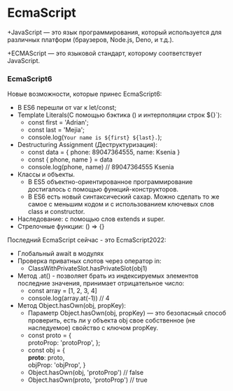 # EcmaScript

+JavaScript — это язык программирования, который используется для различных платформ (браузеров, Node.js, Deno, и т.д.).

+ECMAScript — это языковой стандарт, которому соответствует JavaScript.

### EcmaScript6
Новые возможности, которые принес EcmaScript6:
+ В ES6 перешли от var к let/const;
+ Template Literals(С помощью бэктика () и интерполяции строк ${}`):
    + const first = 'Adrian';
    + const last = 'Mejia';
    + console.log(`Your name is ${first} ${last}.`);
+ Destructuring Assignment (Деструктуризация):
    + const data = {
        phone: 89047364555,
        name: Ksenia
    }
    + const { phone, name } = data
    + console.log(phone, name) // 89047364555 Ksenia
+ Классы и объекты.
    + В ES5 объектно-ориентированное программирование достигалось с помощью функций-конструкторов.
    + В ES6 есть новый синтаксический сахар. Можно сделать то же самое с меньшим кодом и с использованием ключевых слов class и construсtor.
+ Наследование: с помощью слов extends и super.
+ Стрелочные функции: () => {}

Последний EcmaScript сейчас - это EcmaScript2022:
+ Глобальный await в модулях 
+ Проверка приватных слотов через оператор in:
    + ClassWithPrivateSlot.hasPrivateSlot(obj1)
+ Метод .at() - позволяет брать из индексируемых элементов последние значения, принимает отрицательное число:
    + const array = [1, 2, 3, 4]
    + console.log(array.at(-1)) // 4
+ Метод Object.hasOwn(obj, propKey):
    + Параметр Object.hasOwn(obj, propKey) — это безопасный способ проверить, есть ли у объекта obj свое собственное (не наследуемое) свойство с ключом propKey.
    + const proto = {  
         protoProp: 'protoProp',
    };
    + const obj = {  
      __proto__: proto,  
      objProp: 'objProp',
      }
    + Object.hasOwn(obj, 'protoProp') // false 
    + Object.hasOwn(proto, 'protoProp') // true






